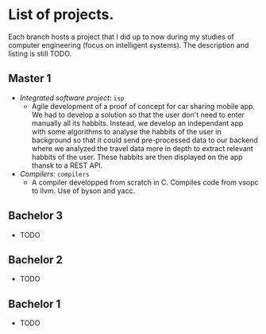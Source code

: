 # List of projects.


Each branch hosts a project that I did up to now during my studies of computer engineering (focus on intelligent systems). The description and listing is still TODO.
## Master 1

* *Integrated software project*:  ```isp```
    * Agile development of a proof of concept for car sharing mobile app. We had to develop a solution so that the user don't need to enter manually all its habbits. Instead, we develop an independant app with some algorithms to analyse the habbits of the user in background so that it could send pre-processed data to our backend where we analyzed the travel data more in depth to extract relevant habbits of the user. These habbits are then displayed on the app thansk to a REST API.
* *Compilers*: ```compilers```
    * A compiler developped from scratch in C. Compiles code from vsopc to llvm. Use of byson and yacc.



## Bachelor 3
* TODO

## Bachelor 2

* TODO
## Bachelor 1

* TODO
